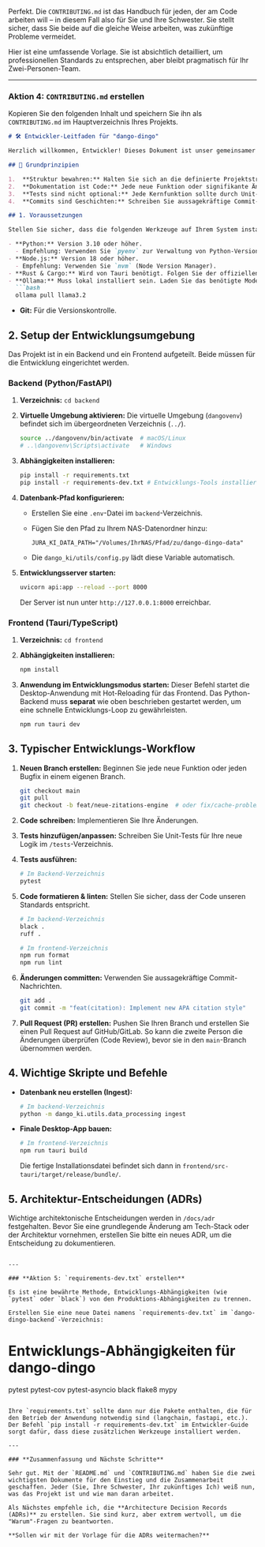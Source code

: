 Perfekt. Die `CONTRIBUTING.md` ist das Handbuch für jeden, der am Code arbeiten will – in diesem Fall also für Sie und Ihre Schwester. Sie stellt sicher, dass Sie beide auf die gleiche Weise arbeiten, was zukünftige Probleme vermeidet.

Hier ist eine umfassende Vorlage. Sie ist absichtlich detailliert, um professionellen Standards zu entsprechen, aber bleibt pragmatisch für Ihr Zwei-Personen-Team.

---

### **Aktion 4: `CONTRIBUTING.md` erstellen**

Kopieren Sie den folgenden Inhalt und speichern Sie ihn als `CONTRIBUTING.md` im Hauptverzeichnis Ihres Projekts.

```markdown
# 🛠️ Entwickler-Leitfaden für "dango-dingo"

Herzlich willkommen, Entwickler! Dieses Dokument ist unser gemeinsamer Leitfaden, um die Arbeit an `dango-dingo` konsistent, effizient und nachvollziehbar zu gestalten.

## 📜 Grundprinzipien

1.  **Struktur bewahren:** Halten Sie sich an die definierte Projektstruktur. Neue Module gehören an den dafür vorgesehenen Ort.
2.  **Dokumentation ist Code:** Jede neue Funktion oder signifikante Änderung erfordert eine Aktualisierung der relevanten Dokumentation (Docstrings, README, ADRs).
3.  **Tests sind nicht optional:** Jede Kernfunktion sollte durch Unit-Tests abgedeckt sein.
4.  **Commits sind Geschichten:** Schreiben Sie aussagekräftige Commit-Nachrichten, die erklären, *warum* eine Änderung gemacht wurde.

## 1. Voraussetzungen

Stellen Sie sicher, dass die folgenden Werkzeuge auf Ihrem System installiert sind:

- **Python:** Version 3.10 oder höher.
  - Empfehlung: Verwenden Sie `pyenv` zur Verwaltung von Python-Versionen.
- **Node.js:** Version 18 oder höher.
  - Empfehlung: Verwenden Sie `nvm` (Node Version Manager).
- **Rust & Cargo:** Wird von Tauri benötigt. Folgen Sie der offiziellen [Installationsanleitung](https://www.rust-lang.org/tools/install).
- **Ollama:** Muss lokal installiert sein. Laden Sie das benötigte Modell herunter:
  ```bash
  ollama pull llama3.2
  ```

- **Git:** Für die Versionskontrolle.

## 2. Setup der Entwicklungsumgebung

Das Projekt ist in ein Backend und ein Frontend aufgeteilt. Beide müssen für die Entwicklung eingerichtet werden.

### Backend (Python/FastAPI)

1. **Verzeichnis:** `cd backend`
2. **Virtuelle Umgebung aktivieren:**
    Die virtuelle Umgebung (`dangovenv`) befindet sich im übergeordneten Verzeichnis (`../`).

    ```bash
    source ../dangovenv/bin/activate  # macOS/Linux
    # ..\dangovenv\Scripts\activate   # Windows
    ```

3. **Abhängigkeiten installieren:**

    ```bash
    pip install -r requirements.txt
    pip install -r requirements-dev.txt # Entwicklungs-Tools installieren
    ```

4. **Datenbank-Pfad konfigurieren:**
    - Erstellen Sie eine `.env`-Datei im `backend`-Verzeichnis.
    - Fügen Sie den Pfad zu Ihrem NAS-Datenordner hinzu:

      ```
      JURA_KI_DATA_PATH="/Volumes/IhrNAS/Pfad/zu/dango-dingo-data"
      ```

    - Die `dango_ki/utils/config.py` lädt diese Variable automatisch.
5. **Entwicklungsserver starten:**

    ```bash
    uvicorn api:app --reload --port 8000
    ```

    Der Server ist nun unter `http://127.0.0.1:8000` erreichbar.

### Frontend (Tauri/TypeScript)

1. **Verzeichnis:** `cd frontend`
2. **Abhängigkeiten installieren:**

    ```bash
    npm install
    ```

3. **Anwendung im Entwicklungsmodus starten:**
    Dieser Befehl startet die Desktop-Anwendung mit Hot-Reloading für das Frontend. Das Python-Backend muss **separat** wie oben beschrieben gestartet werden, um eine schnelle Entwicklungs-Loop zu gewährleisten.

    ```bash
    npm run tauri dev
    ```

## 3. Typischer Entwicklungs-Workflow

1. **Neuen Branch erstellen:** Beginnen Sie jede neue Funktion oder jeden Bugfix in einem eigenen Branch.

    ```bash
    git checkout main
    git pull
    git checkout -b feat/neue-zitations-engine  # oder fix/cache-problem
    ```

2. **Code schreiben:** Implementieren Sie Ihre Änderungen.
3. **Tests hinzufügen/anpassen:** Schreiben Sie Unit-Tests für Ihre neue Logik im `/tests`-Verzeichnis.
4. **Tests ausführen:**

    ```bash
    # Im Backend-Verzeichnis
    pytest
    ```

5. **Code formatieren & linten:** Stellen Sie sicher, dass der Code unseren Standards entspricht.

    ```bash
    # Im backend-Verzeichnis
    black .
    ruff .

    # Im frontend-Verzeichnis
    npm run format
    npm run lint
    ```

6. **Änderungen committen:** Verwenden Sie aussagekräftige Commit-Nachrichten.

    ```bash
    git add .
    git commit -m "feat(citation): Implement new APA citation style"
    ```

7. **Pull Request (PR) erstellen:** Pushen Sie Ihren Branch und erstellen Sie einen Pull Request auf GitHub/GitLab. So kann die zweite Person die Änderungen überprüfen (Code Review), bevor sie in den `main`-Branch übernommen werden.

## 4. Wichtige Skripte und Befehle

- **Datenbank neu erstellen (Ingest):**

  ```bash
  # Im backend-Verzeichnis
  python -m dango_ki.utils.data_processing ingest
  ```

- **Finale Desktop-App bauen:**

  ```bash
  # Im frontend-Verzeichnis
  npm run tauri build
  ```

  Die fertige Installationsdatei befindet sich dann in `frontend/src-tauri/target/release/bundle/`.

## 5. Architektur-Entscheidungen (ADRs)

Wichtige architektonische Entscheidungen werden in `/docs/adr` festgehalten. Bevor Sie eine grundlegende Änderung am Tech-Stack oder der Architektur vornehmen, erstellen Sie bitte ein neues ADR, um die Entscheidung zu dokumentieren.

```

---

### **Aktion 5: `requirements-dev.txt` erstellen**

Es ist eine bewährte Methode, Entwicklungs-Abhängigkeiten (wie `pytest` oder `black`) von den Produktions-Abhängigkeiten zu trennen.

Erstellen Sie eine neue Datei namens `requirements-dev.txt` im `dango-dingo-backend`-Verzeichnis:

```

# Entwicklungs-Abhängigkeiten für dango-dingo

pytest
pytest-cov
pytest-asyncio
black
flake8
mypy

```

Ihre `requirements.txt` sollte dann nur die Pakete enthalten, die für den Betrieb der Anwendung notwendig sind (langchain, fastapi, etc.). Der Befehl `pip install -r requirements-dev.txt` im Entwickler-Guide sorgt dafür, dass diese zusätzlichen Werkzeuge installiert werden.

---

### **Zusammenfassung und Nächste Schritte**

Sehr gut. Mit der `README.md` und `CONTRIBUTING.md` haben Sie die zwei wichtigsten Dokumente für den Einstieg und die Zusammenarbeit geschaffen. Jeder (Sie, Ihre Schwester, Ihr zukünftiges Ich) weiß nun, was das Projekt ist und wie man daran arbeitet.

Als Nächstes empfehle ich, die **Architecture Decision Records (ADRs)** zu erstellen. Sie sind kurz, aber extrem wertvoll, um die "Warum"-Fragen zu beantworten.

**Sollen wir mit der Vorlage für die ADRs weitermachen?**
